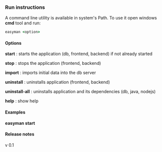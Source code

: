 ### Run instructions

A command line utility is available in system's Path.
To use it open windows **cmd** tool and run:

``` cmd
easyman <option>
```

#### Options

**start**
: starts the application (db, frontend, backend) if not already started

**stop**
: stops the application (frontend, backend)

**import**
: imports initial data into the db server

**uninstall**
: uninstalls application (frontend, backend)

**uninstall-all**
: uninstalls application and its dependencies (db, java, nodejs)

**help**
: show help

#### Examples

**easyman start**

#### Release notes

v 0.1
